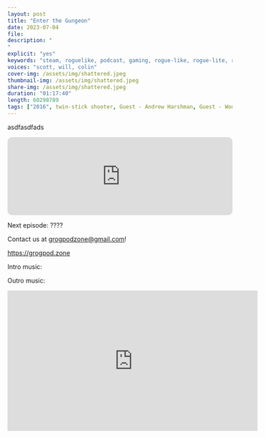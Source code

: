 ```yaml
---
layout: post
title: "Enter the Gungeon"
date: 2023-07-04
file: 
description: "
"
explicit: "yes" 
keywords: "steam, roguelike, podcast, gaming, rogue-like, rogue-lite, roguelite"
voices: "scott, will, colin"
cover-img: /assets/img/shattered.jpeg
thumbnail-img: /assets/img/shattered.jpeg
share-img: /assets/img/shattered.jpeg
duration: "01:17:40"
length: 60298789 
tags: ["2016", twin-stick shooter, Guest - Andrew Harshman, Guest - Woody Ciskowski]
---
```

asdfasdfads

<iframe allow="autoplay *; encrypted-media *; fullscreen *; clipboard-write" frameborder="0" height="175" style="width:100%;max-width:660px;overflow:hidden;border-radius:10px;" sandbox="allow-forms allow-popups allow-same-origin allow-scripts allow-storage-access-by-user-activation allow-top-navigation-by-user-activation" src="https://embed.podcasts.apple.com/us/podcast/zzzzzzzzz&theme=auto"></iframe>

Next episode: ????

Contact us at grogpodzone@gmail.com!

https://grogpod.zone

Intro music: 

Outro music: 

<div class="embed-responsive embed-responsive-16by9">
<iframe width="560" height="315" src="https://www.youtube.com/embed/zzzzzzzzz" title="YouTube video player" frameborder="0" allow="accelerometer; autoplay; clipboard-write; encrypted-media; gyroscope; picture-in-picture" allowfullscreen></iframe>
</div>
